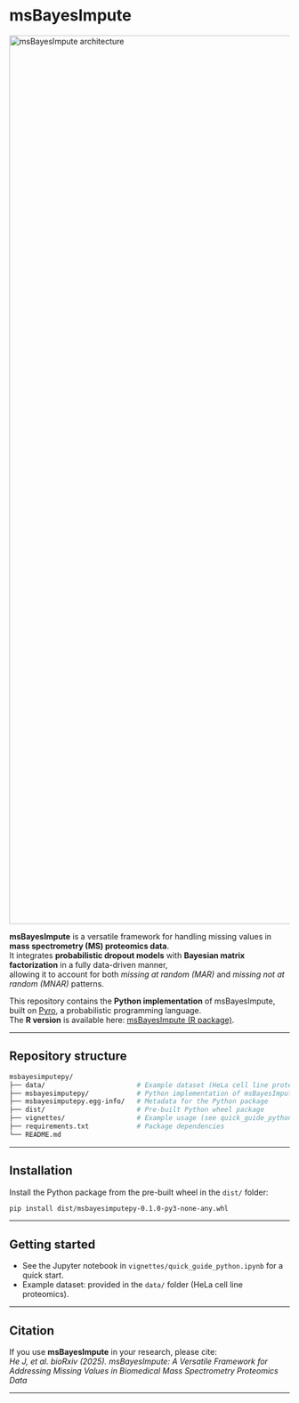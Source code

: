 # msBayesImpute

<img width="2802" height="1598" alt="msBayesImpute architecture" src="https://github.com/user-attachments/assets/1b4f541f-57b9-40c0-9e0e-0ab35029ac44" />

**msBayesImpute** is a versatile framework for handling missing values in **mass spectrometry (MS) proteomics data**.  
It integrates **probabilistic dropout models** with **Bayesian matrix factorization** in a fully data-driven manner,  
allowing it to account for both *missing at random (MAR)* and *missing not at random (MNAR)* patterns.  

This repository contains the **Python implementation** of msBayesImpute, built on [Pyro](https://pyro.ai), a probabilistic programming language.  
The **R version** is available here: [msBayesImpute (R package)](https://github.com/Lu-Group-UKHD/msBayesImpute).  

---

## Repository structure

```bash
msbayesimputepy/
├── data/                       # Example dataset (HeLa cell line proteomics data)
├── msbayesimputepy/            # Python implementation of msBayesImpute
├── msbayesimputepy.egg-info/   # Metadata for the Python package
├── dist/                       # Pre-built Python wheel package
├── vignettes/                  # Example usage (see quick_guide_python.ipynb)
├── requirements.txt            # Package dependencies
└── README.md
```

---

## Installation

Install the Python package from the pre-built wheel in the `dist/` folder:

```bash
pip install dist/msbayesimputepy-0.1.0-py3-none-any.whl
```

---

## Getting started

- See the Jupyter notebook in `vignettes/quick_guide_python.ipynb` for a quick start.  
- Example dataset: provided in the `data/` folder (HeLa cell line proteomics).  

---

## Citation

If you use **msBayesImpute** in your research, please cite:  
*He J, et al. bioRxiv (2025). msBayesImpute: A Versatile Framework for Addressing Missing Values in Biomedical Mass Spectrometry Proteomics Data*

---

